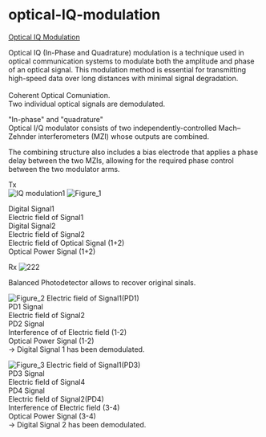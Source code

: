 # optical-IQ-modulation

[Optical IQ Modulation](https://github.com/tacticstactics/Optical-IQ-modulation/blob/f1dc9cad4b69c8c050009716592bd2ae8f95f516/Optical_IQ%20modulation_main.ipynb)

Optical IQ (In-Phase and Quadrature) modulation is a technique used in optical communication systems to modulate both the amplitude and phase of an optical signal. This modulation method is essential for transmitting high-speed data over long distances with minimal signal degradation.<br>
<br>
Coherent Optical Comuniation.<br>
Two individual optical signals are demodulated.<br>

"In-phase" and "quadrature"<br>
Optical I/Q modulator consists of two independently-controlled Mach–Zehnder interferometers (MZI) whose outputs are combined.<br>

The combining structure also includes a bias electrode that applies a phase delay between the two MZIs, allowing for the required phase control between the two modulator arms.<br>

Tx<br>
![IQ modulation1](https://user-images.githubusercontent.com/30459885/228159937-5da4aa4e-00e3-413c-a731-7c4748cfd60f.png)
![Figure_1](https://user-images.githubusercontent.com/30459885/228153151-be906128-30f4-4ce5-9949-10e73b35c671.png)

Digital Signal1<br>
Electric field of Signal1<br>
Digital Signal2<br>
Electric field of Signal2<br>
Electric field of Optical Signal (1+2)<br>
Optical Power Signal (1+2)<br>

Rx
![222](https://github.com/tacticstactics/optical-IQ-modulation/assets/30459885/8fbc7448-44f3-4d97-9479-ae09e8215572)

Balanced Photodetector allows to recover original sinals.<br>

![Figure_2](https://user-images.githubusercontent.com/30459885/228153158-7815d279-4362-49e5-b11b-44d1998c534a.png)
Electric field of Signal1(PD1)<br>
PD1 Signal<br>
Electric field of Signal2<br>
PD2 Signal<br>
Interference of of Electric field (1-2)<br>
Optical Power Signal (1-2)<br>
-> Digital Signal 1 has been demodulated.<br>

![Figure_3](https://user-images.githubusercontent.com/30459885/228153167-0a6a2506-12ac-44ec-b3ce-ec123bf8b166.png)
Electric field of Signal1(PD3)<br>
PD3 Signal<br>
Electric field of Signal4<br>
PD4 Signal<br>
Electric field of Signal2(PD4)<br>
Interference of Electric field (3-4)<br>
Optical Power Signal (3-4)<br>
-> Digital Signal 2 has been demodulated.<br>



